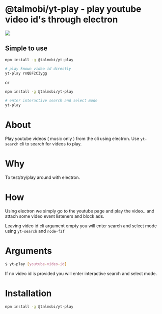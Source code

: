 #  @talmobi/yt-play - play youtube video id's through electron

![](https://thumbs.gfycat.com/OrnateWeirdCollie-size_restricted.gif)

## Simple to use
```bash
npm install -g @talmobi/yt-play

# play known video id directly
yt-play rnQBF2CIygg
```

or

```bash
npm install -g @talmobi/yt-play

# enter interactive search and select mode
yt-play
```

# About
Play youtube videos ( music only ) from the cli using electron.
Use `yt-search` cli to search for videos to play.

# Why
To test/try/play around with electron.

# How
Using electron we simply go to the youtube page and play
the video.. and attach some video event listeners and block ads.

Leaving video id cli argument empty you will enter search and select mode using `yt-search` and `node-fzf`

# Arguments
```bash
$ yt-play [youtube-video-id]
```
If no video id is provided you will enter interactive search and select mode.

# Installation
```bash
npm install -g @talmobi/yt-play
```
